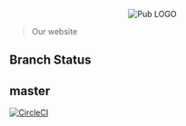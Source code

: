 <p align="center">
  <img src="https://avatars3.githubusercontent.com/u/9377219?v=4&s=300" alt="Pub LOGO" />
</p>

> Our website

## Branch Status

master 
--- 
[![CircleCI](https://circleci.com/gh/pub-media/website/tree/master.svg?style=svg)](https://circleci.com/gh/pub-media/website/tree/master)
